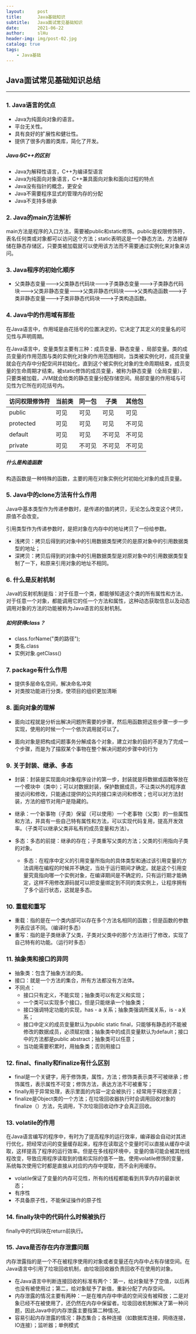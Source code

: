 ```yaml
---
layout:     post
title:      Java基础知识
subtitle:   Java面试常见基础知识
date:       2021-06-22
author:     slHu
header-img: img/post-02.jpg
catalog: true
tags:
    - Java基础
---
```



## Java面试常见基础知识总结 ##
  
****

### 1. Java语言的优点 ###
- Java为纯面向对象的语言。
- 平台无关性。
- 具有良好的扩展性和健壮性。
- 提供了很多内置的类库，简化了开发。

##### Java与C++的区别 #####
- Java为解释性语言，C++为编译型语言
- Java为纯面向对象语言，C++兼具面向对象和面向过程的特点
- Java没有指针的概念，更安全
- Java不需要程序显式的管理内存的分配
- Java不支持多继承


### 2. Java的main方法解析 ###
main方法是程序的入口方法，需要被public和static修饰。public是权限修饰符，表名任何类或对象都可以访问这个方法；static表明这是一个静态方法，方法被存储在静态存储区，只要类被加载就可以使用该方法而不需要通过实例化来对象来访问。

### 3. Java程序的初始化顺序 ###
- 父类静态变量--->父类静态代码块--->子类静态变量--->子类静态代码块--->父类非静态变量--->父类非静态代码块--->父类构造函数--->子类非静态变量--->子类非静态代码块--->子类构造函数。

### 4. Java中的作用域有那些 ###
在Java语言中，作用域是由花括号的位置决定的，它决定了其定义的变量名的可见性与声明周期。

在Java语言中，变量类型主要有三种：成员变量、静态变量
、局部变量。类的成员变量的作用范围与类的实例化对象的作用范围相同，当类被实例化时，成员变量就会在内存中分配空间并初始化，直到这个被实例化对象的生命周期结束，成员变量的生命周期才结束。被static修饰的成员变量，被称为静态变量（全局变量），只要类被加载，JVM就会给类的静态变量分配存储空间。局部变量的作用域与可见性为它所在的花括号内。


| 访问权限修饰符 | 当前类 | 同一包 | 子类 | 其他包 |
| - | - | - | - | - |
| public | 可见 | 可见 | 可见 | 可见 |
| protected | 可见 | 可见 | 可见 | 不可见 |
| default | 可见 | 可见 | 不可见 | 不可见 |
| private | 可见 | 不可见 | 不可见 | 不可见 |

##### 什么是构造函数 #####
构造函数是一种特殊的函数，主要的用在对象实例化时初始化对象的成员变量。

### 5. Java中的clone方法有什么作用 ###
Java中基本类型作为传递参数时，是传递的值的拷贝，无论怎么改变这个拷贝，原值不会改变。

引用类型作为传递参数时，是把对象在内存中的地址拷贝了一份给参数。

- 浅拷贝：拷贝后得到的对象中的引用数据类型拷贝的是原对象中的引用数据类型的地址；
- 深拷贝：拷贝后得到的对象中的引用数据类型是对原对象中的引用数据类型复制了一下，和原来引用对象的地址不相同。

### 6. 什么是反射机制 ###

Java的反射机制是指：对于任意一个类，都能够知道这个类的所有属性和方法，对于任意一个对象，都能调用它的任一个方法和属性，这种动态获取信息以及动态调用对象的方法的功能被称为Java语言的反射机制。
##### 如何获得class？ #####
- class.forName("类的路径");
- 类名.class
- 实例对象.getClass()

### 7. package有什么作用 ###

- 提供多层命名空间，解决命名冲突
- 对类按功能进行分类，使项目的组织更加清晰


### 8. 面向对象的理解 ###
- 面向过程就是分析出解决问题所需要的步骤，然后用函数把这些步骤一步一步实现，使用的时候一个一个依次调用就可以了。 

- 面向对象是把构成问题事务分解成各个对象，建立对象的目的不是为了完成一个步骤，而是为了描叙某个事物在整个解决问题的步骤中的行为
 
### 9. 关于封装、继承、多态 ###
- 封装：封装是实现面向对象程序设计的第一步，封装就是将数据或函数等放在一个模块中（类中）；可以对数据封装，保护数据成员，不让类以外的程序直接访问和修改，只能通过提供的公共的接口来访问和修改；也可以对方法封装，方法的细节对用户是隐藏的。
- 继承：一个新事物（子类）保留（可以使用）一个老事物（父类）的一些属性和方法，并具有一些自己特有属性和方法，可以实现代码复用，提高开发效率。（子类可以继承父类非私有的成员变量和方法）。
- 多态：多态的前提：继承的存在；子类重写父类的方法；父类的引用指向子类的对象。

	- 多态：在程序中定义的引用变量所指向的具体类型和通过该引用变量的方法调用在编程的时候并不确定，当处于运行期间才确定。就是这个引用变量究竟指向哪一个实例对象，在编译期间是不确定的，只有运行期才能确定，这样不用修改源码就可以把变量绑定到不同的类实例上，让程序拥有了多个运行状态，这就是多态。

### 10. 重载和重写 ###
- 重载：指的是在一个类内部可以存在多个方法名相同的函数；但是函数的参数列表应该不同。（编译时多态）
- 重写：指的是子类继承了父类，子类对父类中的那个方法进行了修改，实现了自己特有的功能。（运行时多态）

### 11. 抽象类和接口的异同 ###
- 抽象类：包含了抽象方法的类。
- 接口：就是一个方法的集合，所有方法都没有方法体。
- 不同点：
	- 接口只有定义，不能实现；抽象类可以有定义和实现；
	- 一个类可以实现多个接口，但是只能继承一个抽象类；
	- 接口强调特定功能的实现，has - a 关系；抽象类强调所属关系，is - a关系；
	- 接口中定义的成员变量默认为public static final，只能够有静态的不能被修改的数据成员，必须赋初值；抽象类中的成员变量默认为default；接口中的方法都是public abstract；抽象类可以任意；
	- 当功能需要积累时，用抽象类；否则用接口

### 12. final、finally和finalize有什么区别 ###
- final是一个关键字，用于修饰类，属性，方法；修饰类表示类不可被继承；修饰属性，表示属性不可变；修饰方法，表达方法不可被重写；
- finally用于异常处理，表示里面的内容一定会被执行；经常用于释放资源；
- finalize是Object类的一个方法；在垃圾回收器执行时会调用回收对象的finalize（）方法，先调用，下次垃圾回收动作才会真正回收。

### 13. volatile的作用 ###
在Java语言编写的程序中，有时为了提高程序的运行效率，编译器会自动对其进行优化，把经常访问的变量缓存起来，程序在读取这个变量时可以直接从缓存中读取，这样提高了程序的运行效率。但是在多线程环境中，变量的值可能会被其他线程改变，导致应用程序读取到的值和实际的值不一致。使用volatile修饰的变量，系统每次使用它时都是直接从对应的内存中提取，而不会利用缓存。

- volatile保证了变量的内存可见性，所有的线程都能看到共享内存的最新状态；
- 有序性
- 不具备原子性，不能保证操作的原子性

### 14. finally块中的代码什么时候被执行 ###
finally中的代码块在return前执行。


### 15. Java是否存在内存泄露问题 
内存泄露指的是一个不在被程序使用的对象或者变量还在内存中占有存储空间。在Java语言中引用了垃圾回收机制，由垃圾回收器负责回收不在使用的对象。

- 在Java语言中判断连接回收的标准有两个：第一，给对象赋予了空值，以后再也没有被使用过；第二，给对象赋予了新值，重新分配了内存空间。
- 内存泄露的情况主要有两种：一是在堆内存中申请的空间没有被释放；二是对象已经不在被使用了，还仍然在内存中保留者。垃圾回收机制解决了第一种问题，因此Java中的内存泄露主要指第二种情况。
- 容易引起内存泄露的情况：静态集合；各种连接（如数据库连接，网络连接，IO连接）；监听器；单例模式
